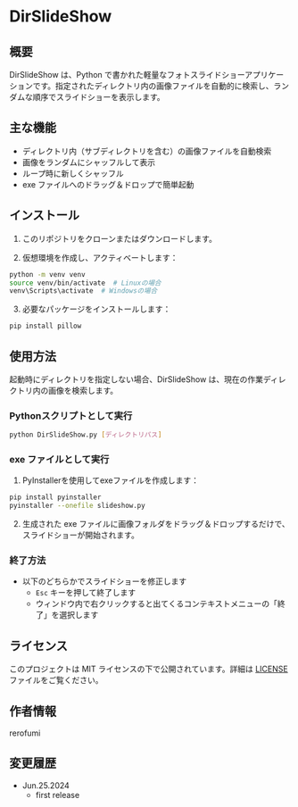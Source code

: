 # DirSlideShow

## 概要

DirSlideShow は、Python で書かれた軽量なフォトスライドショーアプリケーションです。指定されたディレクトリ内の画像ファイルを自動的に検索し、ランダムな順序でスライドショーを表示します。

## 主な機能

- ディレクトリ内（サブディレクトリを含む）の画像ファイルを自動検索
- 画像をランダムにシャッフルして表示
- ループ時に新しくシャッフル
- exe ファイルへのドラッグ＆ドロップで簡単起動

## インストール

1. このリポジトリをクローンまたはダウンロードします。

2. 仮想環境を作成し、アクティベートします：

```bash
python -m venv venv
source venv/bin/activate  # Linuxの場合
venv\Scripts\activate  # Windowsの場合
```

3. 必要なパッケージをインストールします：

```bash
pip install pillow
```

## 使用方法

起動時にディレクトリを指定しない場合、DirSlideShow は、現在の作業ディレクトリ内の画像を検索します。

### Pythonスクリプトとして実行

```bash
python DirSlideShow.py [ディレクトリパス]
```

### exe ファイルとして実行

1. PyInstallerを使用してexeファイルを作成します：

```bash
pip install pyinstaller
pyinstaller --onefile slideshow.py
```

2. 生成された exe ファイルに画像フォルダをドラッグ＆ドロップするだけで、スライドショーが開始されます。

### 終了方法

- 以下のどちらかでスライドショーを修正します
  - `Esc` キーを押して終了します
  - ウィンドウ内で右クリックすると出てくるコンテキストメニューの「終了」を選択します

## ライセンス

このプロジェクトは MIT ライセンスの下で公開されています。詳細は [LICENSE](LICENSE) ファイルをご覧ください。

## 作者情報

rerofumi

## 変更履歴

- Jun.25.2024
    - first release

